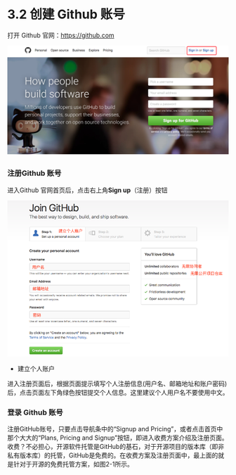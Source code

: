 




# 3.2 创建 Github 账号

打开 Github 官网：<https://github.com>

![](/assets/Github-1.png)


### 注册Github 账号

进入Github 官网首页后，点击右上角**Sign up**（注册）按钮


![](/assets/Github-2.png)

- 建立个人账户

进入注册页面后，根据页面提示填写个人注册信息(用户名、邮箱地址和账户密码)后，点击页面左下角绿色按钮提交个人信息。这里建议个人用户名不要使用中文。

### 登录 Github 账号
注册GitHub账号，只要点击导航条中的“Signup and Pricing”，或者点击首页中那个大大的“Plans, Pricing and Signup”按钮，即进入收费方案介绍及注册页面。
收费？不必担心，开源软件托管是GitHub的基石，对于开源项目的版本库（即非私有版本库）的托管，GitHub是免费的。在收费方案及注册页面中，最上面的就是针对于开源的免费托管方案，如图2-1所示。
